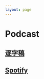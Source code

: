 ```yaml
---
layout: page
---
```


# Podcast

## [逐字稿](./Subtitle/)

## [Spotify](https://podcasters.spotify.com/pod/show/alchemymage)